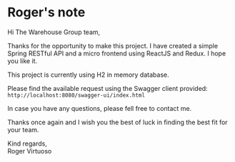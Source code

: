 # Roger's note #
Hi The Warehouse Group team,

Thanks for the opportunity to make this project. I have created a simple Spring RESTful API and a micro frontend using ReactJS and Redux. I hope you like it.

This project is currently using H2 in memory database.

Please find the available request using the Swagger client provided: `http://localhost:8080/swagger-ui/index.html`

In case you have any questions, please fell free to contact me.

Thanks once again and I wish you the best of luck in finding the best fit for your team.

Kind regards,        
Roger Virtuoso
